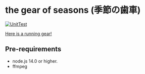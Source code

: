 # the gear of seasons (季節の歯車)
[![UnitTest](https://github.com/fairy-rockets/the-gear-of-seasons/actions/workflows/unit-test.yml/badge.svg)](https://github.com/fairy-rockets/the-gear-of-seasons/actions/workflows/unit-test.yml)

[Here is a running gear!](https://hexe.net/)

## Pre-requirements

 - node.js 14.0 or higher.
 - ffmpeg

